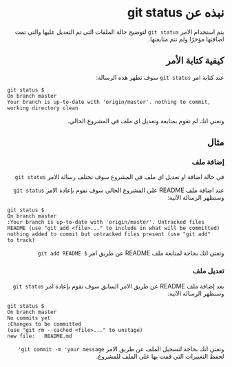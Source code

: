 <div dir="rtl" align= "right">

# نبذه عن git status

يتم استخدام الامر `git status`  لتوضيح حالة الملفات التي تم التعديل عليها والتي تمت اضافتها مؤخرًا ولم تتم متابعتها.

## كيفية كتابة الأمر
عند كتابة امر `git status` سوف تظهر هذه الرسالة:

<div dir="rtl" align="left">

```git
$ git status
On branch master
Your branch is up-to-date with 'origin/master'. nothing to commit, working directory clean
```

</div>
وتعني انك لم تقوم بمتابعة وتعديل اي ملف في المشروع الحالي.

## مثال 
### إضافة ملف
في حالة اضافة او تعديل اي ملف في المشروع سوف تختلف رسالة الامر `git status`

عند اضافة ملف README على المشروع الحالي سوف نقوم بإعادة الامر `git status` وستظهر الرسالة الآتية:

<div dir="rtl" align="left">

```git
$ git status
On branch master
Your branch is up-to-date with 'origin/master'. Untracked files:
(use "git add <file>..." to include in what will be committed) README
    nothing added to commit but untracked files present (use "git add" to track)
```

</div>

وتعني انك بحاجة لمتابعة ملف README عن طريق امر `$ git add README`

### تعديل ملف 

بعد إضافة ملف README عن طريق الامر السابق سوف نقوم بإعادة امر `git status` وستظهر الرسالة الآتية:

<div dir="rtl" align="left">

```git
$ git status
On branch master
No commits yet
Changes to be committed:
  (use "git rm --cached <file>..." to unstage)
        new file:   README.md
```

</div>

وتعني انك بحاجة لتسجيل الملف عن طريق الامر `git commit -m 'your message'` لحفظ التغييرات التي قمت بها على الملف للمشروع.


</div>
